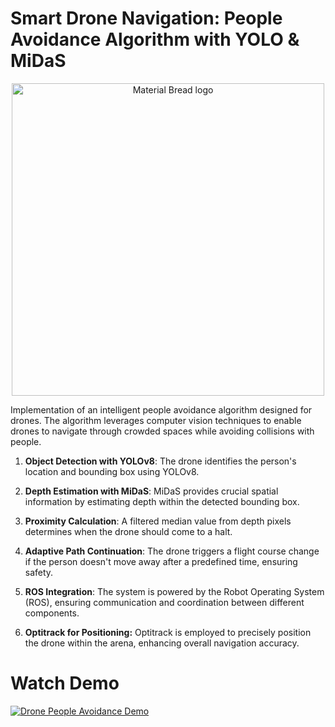 # Smart Drone Navigation: People Avoidance Algorithm with YOLO & MiDaS

<p align="center">
    <img width="500" src="https://github.com/eddyev00/drone-people-avoidance/assets/155014106/19eb9f16-0f59-4325-89be-e2eff1bef17a" alt="Material Bread logo">
</p>




Implementation of an intelligent people avoidance algorithm designed for drones. The algorithm leverages computer vision techniques to enable drones to navigate through crowded spaces while avoiding collisions with people.

1. **Object Detection with YOLOv8**:
The drone identifies the person's location and bounding box using YOLOv8.

2. **Depth Estimation with MiDaS**:
MiDaS provides crucial spatial information by estimating depth within the detected bounding box.

3. **Proximity Calculation**:
A filtered median value from depth pixels determines when the drone should come to a halt.

4. **Adaptive Path Continuation**:
The drone triggers a flight course change if the person doesn't move away after a predefined time, ensuring safety.

5. **ROS Integration**:
The system is powered by the Robot Operating System (ROS), ensuring communication and coordination between different components.

6. **Optitrack for Positioning:**
   Optitrack is employed to precisely position the drone within the arena, enhancing overall navigation accuracy.

# Watch Demo

[![Drone People Avoidance Demo](http://img.youtube.com/vi/LktCZMAJIaI/0.jpg)](https://youtu.be/LktCZMAJIaI?si=TmuFmULtceWwwfze)

